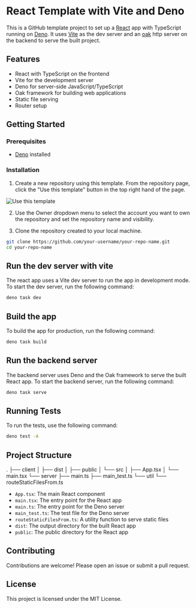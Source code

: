 # React Template with Vite and Deno

This is a GitHub template project to set up a [React](https://react.dev/) app
with TypeScript running on [Deno](https://deno.com). It uses
[Vite](https://vite.dev) as the dev server and an [oak](https://jsr.io/@oak/oak)
http server on the backend to serve the built project.

## Features

- React with TypeScript on the frontend
- Vite for the development server
- Deno for server-side JavaScript/TypeScript
- Oak framework for building web applications
- Static file serving
- Router setup

## Getting Started

### Prerequisites

- [Deno](https://docs.deno.com/runtime/) installed

### Installation

1. Create a new repository using this template. From the repository page, click
   the "Use this template" button in the top right hand of the page.

![Use this template](https://docs.github.com/assets/cb-76823/mw-1440/images/help/repository/use-this-template-button.webp)

2. Use the Owner dropdown menu to select the account you want to own the
   repository and set the repository name and visibility.

3. Clone the repository created to your local machine.

```sh
git clone https://github.com/your-username/your-repo-name.git
cd your-repo-name
```

## Run the dev server with vite

The react app uses a Vite dev server to run the app in development mode. To
start the dev server, run the following command:

```sh
deno task dev
```

## Build the app

To build the app for production, run the following command:

```sh
deno task build
```

## Run the backend server

The backend server uses Deno and the Oak framework to serve the built React app.
To start the backend server, run the following command:

```sh
deno task serve
```

## Running Tests

To run the tests, use the following command:

```sh
deno test -A
```

## Project Structure

. ├── client │ ├── dist │ ├── public │ └── src │ ├── App.tsx │ └── main.tsx └──
server ├── main.ts ├── main_test.ts └── util └── routeStaticFilesFrom.ts

- `App.tsx`: The main React component
- `main.tsx`: The entry point for the React app
- `main.ts`: The entry point for the Deno server
- `main_test.ts`: The test file for the Deno server
- `routeStaticFilesFrom.ts`: A utility function to serve static files
- `dist`: The output directory for the built React app
- `public`: The public directory for the React app

## Contributing

Contributions are welcome! Please open an issue or submit a pull request.

## License

This project is licensed under the MIT License.
